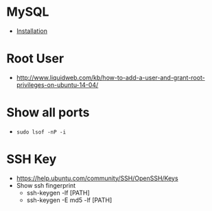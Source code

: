 # MySQL

* [Installation](https://wiki.ubuntuusers.de/MySQL/)

# Root User

* <http://www.liquidweb.com/kb/how-to-add-a-user-and-grant-root-privileges-on-ubuntu-14-04/>

# Show all ports

* `sudo lsof -nP -i`

# SSH Key
* <https://help.ubuntu.com/community/SSH/OpenSSH/Keys>
* Show ssh fingerprint
  * ssh-keygen -lf [PATH]
  * ssh-keygen -E md5 -lf [PATH]
